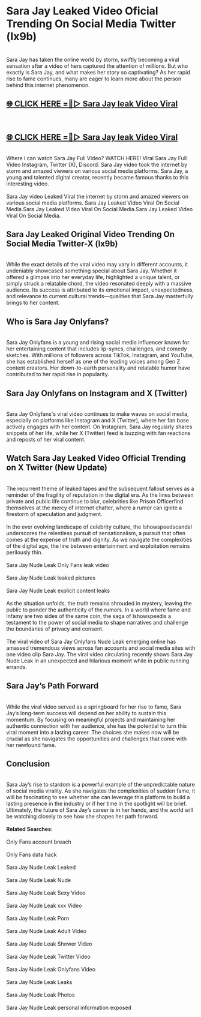 # Sara Jay Leaked Video Oficial Trending On Social Media Twitter (lx9b)
<br>
Sara Jay has taken the online world by storm, swiftly becoming a viral sensation after a video of hers captured the attention of millions. But who exactly is Sara Jay, and what makes her story so captivating? As her rapid rise to fame continues, many are eager to learn more about the person behind this internet phenomenon.
<br>
<h2><a href="https://v.mview.online/p/url.html?title=Sara_Jay&ref=git">🌐 CLICK HERE =👙▷ Sara Jay leak Video Viral</a></h2>
<br>
<h2><a href="https://v.mview.online/p/url.html?title=Sara_Jay&ref=git">🌐 CLICK HERE =👙▷ Sara Jay leak Video Viral</a></h2>
<br>
Where i can watch Sara Jay Full Video? WATCH HERE! Viral Sara Jay Full Video Instagram, Twitter (X), Discord. Sara Jay video took the internet by storm and amazed viewers on various social media platforms. Sara Jay, a young and talented digital creator, recently became famous thanks to this interesting video.
<br><br>
Sara Jay video Leaked Viral the internet by storm and amazed viewers on various social media platforms. Sara Jay Leaked Video Viral On Social Media.Sara Jay Leaked Video Viral On Social Media.Sara Jay Leaked Video Viral On Social Media.
<br>
<h2>Sara Jay Leaked Original Video Trending On Social Media Twitter-X (lx9b)</h2>
<br>
While the exact details of the viral video may vary in different accounts, it undeniably showcased something special about Sara Jay. Whether it offered a glimpse into her everyday life, highlighted a unique talent, or simply struck a relatable chord, the video resonated deeply with a massive audience. Its success is attributed to its emotional impact, unexpectedness, and relevance to current cultural trends—qualities that Sara Jay masterfully brings to her content.
<br>
<h2>Who is Sara Jay Onlyfans?</h2>
<br>
Sara Jay Onlyfans is a young and rising social media influencer known for her entertaining content that includes lip-syncs, challenges, and comedy sketches. With millions of followers across TikTok, Instagram, and YouTube, she has established herself as one of the leading voices among Gen Z content creators. Her down-to-earth personality and relatable humor have contributed to her rapid rise in popularity.
<br>
<h2>Sara Jay Onlyfans on Instagram and X (Twitter)</h2>
<br>
Sara Jay Onlyfans's viral video continues to make waves on social media, especially on platforms like Instagram and X (Twitter), where her fan base actively engages with her content. On Instagram, Sara Jay regularly shares snippets of her life, while her X (Twitter) feed is buzzing with fan reactions and reposts of her viral content.
<br>
<h2>Watch Sara Jay Leaked Video Official Trending on X Twitter (New Update)</h2>
<br>
The recurrent theme of leaked tapes and the subsequent fallout serves as a reminder of the fragility of reputation in the digital era. As the lines between private and public life continue to blur, celebrities like Prison Officerfind themselves at the mercy of internet chatter, where a rumor can ignite a firestorm of speculation and judgment.
<br><br>
In the ever evolving landscape of celebrity culture, the Ishowspeedscandal underscores the relentless pursuit of sensationalism, a pursuit that often comes at the expense of truth and dignity. As we navigate the complexities of the digital age, the line between entertainment and exploitation remains perilously thin.
<br><br>
Sara Jay Nude Leak Only Fans leak video
<br><br>
Sara Jay Nude Leak leaked pictures
<br><br>
Sara Jay Nude Leak explicit content leaks
<br><br>
As the situation unfolds, the truth remains shrouded in mystery, leaving the public to ponder the authenticity of the rumors. In a world where fame and infamy are two sides of the same coin, the saga of Ishowspeedis a testament to the power of social media to shape narratives and challenge the boundaries of privacy and consent.
<br><br>
The viral video of Sara Jay Onlyfans Nude Leak emerging online has amassed tremendous views across fan accounts and social media sites with one video clip Sara Jay. The viral video circulating recently shows Sara Jay Nude Leak in an unexpected and hilarious moment while in public running errands.
<br>
<h2>Sara Jay’s Path Forward</h2>
<br>
While the viral video served as a springboard for her rise to fame, Sara Jay’s long-term success will depend on her ability to sustain this momentum. By focusing on meaningful projects and maintaining her authentic connection with her audience, she has the potential to turn this viral moment into a lasting career. The choices she makes now will be crucial as she navigates the opportunities and challenges that come with her newfound fame.
<br>
<h2>Conclusion</h2>
<br>
Sara Jay’s rise to stardom is a powerful example of the unpredictable nature of social media virality. As she navigates the complexities of sudden fame, it will be fascinating to see whether she can leverage this platform to build a lasting presence in the industry or if her time in the spotlight will be brief. Ultimately, the future of Sara Jay’s career is in her hands, and the world will be watching closely to see how she shapes her path forward.
<br><br>
<strong>Related Searches:</strong>
<br><br>
Only Fans account breach
<br><br>
Only Fans data hack
<br><br>
Sara Jay Nude Leak Leaked
<br><br>
Sara Jay Nude Leak Nude
<br><br>
Sara Jay Nude Leak Sexy Video
<br><br>
Sara Jay Nude Leak xxx Video
<br><br>
Sara Jay Nude Leak Porn
<br><br>
Sara Jay Nude Leak Adult Video
<br><br>
Sara Jay Nude Leak Shower Video
<br><br>
Sara Jay Nude Leak Twitter Video
<br><br>
Sara Jay Nude Leak Onlyfans Video
<br><br>
Sara Jay Nude Leak Leaks
<br><br>
Sara Jay Nude Leak Photos
<br><br>
Sara Jay Nude Leak personal information exposed